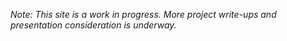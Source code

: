 _Note: This site is a work in progress. More project write-ups and presentation consideration is underway._
